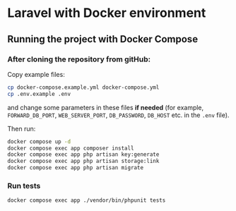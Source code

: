# Laravel with Docker environment

## Running the project with Docker Compose

### After cloning the repository from gitHub:

Copy example files:

```bash
cp docker-compose.example.yml docker-compose.yml
cp .env.example .env
```

and change some parameters in these files **if needed**
(for example, `FORWARD_DB_PORT`, `WEB_SERVER_PORT`, `DB_PASSWORD`, `DB_HOST` etc. in the `.env` file).

Then run:

```bash
docker compose up -d
docker compose exec app composer install
docker compose exec app php artisan key:generate
docker compose exec app php artisan storage:link
docker compose exec app php artisan migrate
```

### Run tests

```bash
docker compose exec app ./vendor/bin/phpunit tests
```
